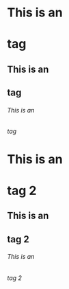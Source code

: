 # This is an <h1> tag
## This is an <h2> tag
###### This is an <h6> tag
# This is an <h1> tag 2
## This is an <h2> tag 2 
###### This is an <h6> tag 2
